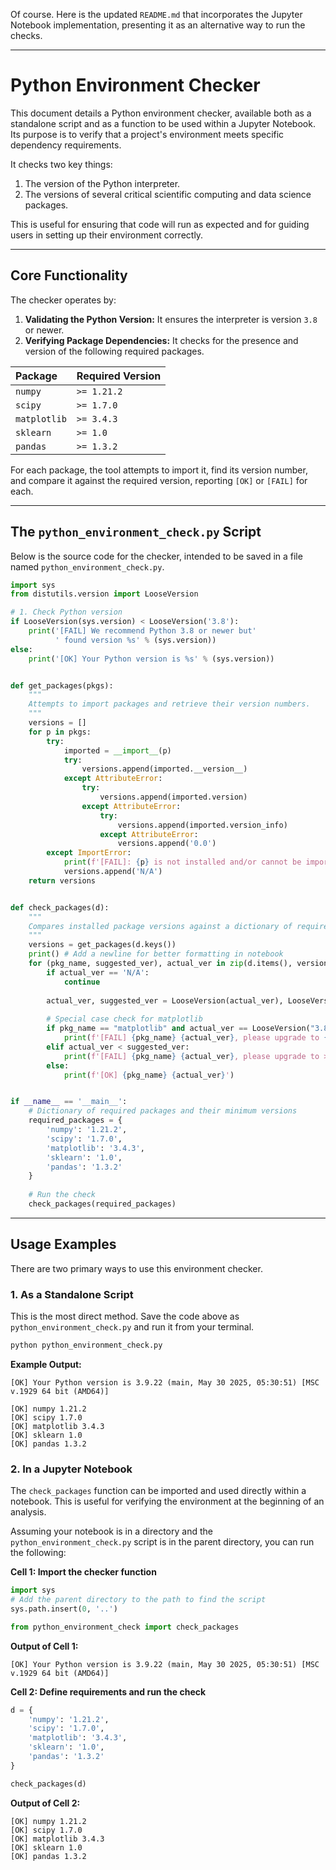 Of course. Here is the updated `README.md` that incorporates the Jupyter Notebook implementation, presenting it as an alternative way to run the checks.

***

# Python Environment Checker

This document details a Python environment checker, available both as a standalone script and as a function to be used within a Jupyter Notebook. Its purpose is to verify that a project's environment meets specific dependency requirements.

It checks two key things:
1.  The version of the Python interpreter.
2.  The versions of several critical scientific computing and data science packages.

This is useful for ensuring that code will run as expected and for guiding users in setting up their environment correctly.

---

## Core Functionality

The checker operates by:

1.  **Validating the Python Version:** It ensures the interpreter is version `3.8` or newer.
2.  **Verifying Package Dependencies:** It checks for the presence and version of the following required packages.

| Package | Required Version |
| :--- | :--- |
| `numpy` | `>= 1.21.2` |
| `scipy` | `>= 1.7.0` |
| `matplotlib`| `>= 3.4.3` |
| `sklearn` | `>= 1.0` |
| `pandas` | `>= 1.3.2` |

For each package, the tool attempts to import it, find its version number, and compare it against the required version, reporting `[OK]` or `[FAIL]` for each.

---

## The `python_environment_check.py` Script

Below is the source code for the checker, intended to be saved in a file named `python_environment_check.py`.

```python
import sys
from distutils.version import LooseVersion

# 1. Check Python version
if LooseVersion(sys.version) < LooseVersion('3.8'):
    print('[FAIL] We recommend Python 3.8 or newer but'
          ' found version %s' % (sys.version))
else:
    print('[OK] Your Python version is %s' % (sys.version))


def get_packages(pkgs):
    """
    Attempts to import packages and retrieve their version numbers.
    """
    versions = []
    for p in pkgs:
        try:
            imported = __import__(p)
            try:
                versions.append(imported.__version__)
            except AttributeError:
                try:
                    versions.append(imported.version)
                except AttributeError:
                    try:
                        versions.append(imported.version_info)
                    except AttributeError:
                        versions.append('0.0')
        except ImportError:
            print(f'[FAIL]: {p} is not installed and/or cannot be imported.')
            versions.append('N/A')
    return versions


def check_packages(d):
    """
    Compares installed package versions against a dictionary of required versions.
    """
    versions = get_packages(d.keys())
    print() # Add a newline for better formatting in notebook
    for (pkg_name, suggested_ver), actual_ver in zip(d.items(), versions):
        if actual_ver == 'N/A':
            continue
        
        actual_ver, suggested_ver = LooseVersion(actual_ver), LooseVersion(suggested_ver)
        
        # Special case check for matplotlib
        if pkg_name == "matplotlib" and actual_ver == LooseVersion("3.8"):
            print(f'[FAIL] {pkg_name} {actual_ver}, please upgrade to {suggested_ver} >= matplotlib > 3.8')
        elif actual_ver < suggested_ver:
            print(f'[FAIL] {pkg_name} {actual_ver}, please upgrade to >= {suggested_ver}')
        else:
            print(f'[OK] {pkg_name} {actual_ver}')


if __name__ == '__main__':
    # Dictionary of required packages and their minimum versions
    required_packages = {
        'numpy': '1.21.2',
        'scipy': '1.7.0',
        'matplotlib': '3.4.3',
        'sklearn': '1.0',
        'pandas': '1.3.2'
    }
    
    # Run the check
    check_packages(required_packages)
```
---
## Usage Examples

There are two primary ways to use this environment checker.

### 1. As a Standalone Script

This is the most direct method. Save the code above as `python_environment_check.py` and run it from your terminal.

```bash
python python_environment_check.py
```

**Example Output:**
```
[OK] Your Python version is 3.9.22 (main, May 30 2025, 05:30:51) [MSC v.1929 64 bit (AMD64)]

[OK] numpy 1.21.2
[OK] scipy 1.7.0
[OK] matplotlib 3.4.3
[OK] sklearn 1.0
[OK] pandas 1.3.2
```

### 2. In a Jupyter Notebook

The `check_packages` function can be imported and used directly within a notebook. This is useful for verifying the environment at the beginning of an analysis.

Assuming your notebook is in a directory and the `python_environment_check.py` script is in the parent directory, you can run the following:

**Cell 1: Import the checker function**
```python
import sys
# Add the parent directory to the path to find the script
sys.path.insert(0, '..') 

from python_environment_check import check_packages
```
**Output of Cell 1:**
```
[OK] Your Python version is 3.9.22 (main, May 30 2025, 05:30:51) [MSC v.1929 64 bit (AMD64)]
```

**Cell 2: Define requirements and run the check**
```python
d = {
    'numpy': '1.21.2',
    'scipy': '1.7.0',
    'matplotlib': '3.4.3',
    'sklearn': '1.0',
    'pandas': '1.3.2'
}

check_packages(d)
```
**Output of Cell 2:**
```
[OK] numpy 1.21.2
[OK] scipy 1.7.0
[OK] matplotlib 3.4.3
[OK] sklearn 1.0
[OK] pandas 1.3.2
```